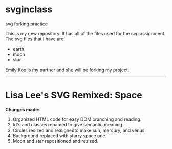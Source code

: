 # svginclass
svg forking practice

This is my new repository. 
It has all of the files used for the svg assignment. 
The svg files that I have are: 
  * earth
  * moon
  * star


Emily Koo is my partner and she will be forking my project. 

----------------------------------------------------------
# Lisa Lee's SVG Remixed: Space

**Changes made:**
1. Organized HTML code for easy DOM branching and reading.
2. Id's and classes renamed to give semantic meaning.
3. Circles resized and realignedto make sun, mercury, and venus.
4. Background replaced with starry space one.
5. Moon and star repositioned and resized.


